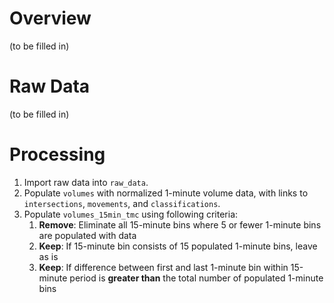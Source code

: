 # Overview

(to be filled in)

# Raw Data

(to be filled in)

# Processing

1. Import raw data into `raw_data`.
2. Populate `volumes` with normalized 1-minute volume data, with links to `intersections`, `movements`, and `classifications`.
3. Populate `volumes_15min_tmc` using following criteria:
   1. **Remove**: Eliminate all 15-minute bins where 5 or fewer 1-minute bins are populated with data
   2. **Keep**: If 15-minute bin consists of 15 populated 1-minute bins, leave as is
   3. **Keep**: If difference between first and last 1-minute bin within 15-minute period is **greater than** the total number of populated 1-minute bins
